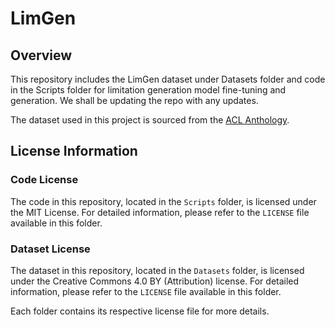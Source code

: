 # LimGen

## Overview
This repository includes the LimGen dataset under Datasets folder and code in the Scripts folder for limitation generation model fine-tuning and generation.
We shall be updating the repo with any updates.

The dataset used in this project is sourced from the [ACL Anthology](https://aclanthology.org/).


## License Information

### Code License

The code in this repository, located in the `Scripts` folder, is licensed under the MIT License. For detailed information, please refer to the `LICENSE` file available in this folder.

### Dataset License

The dataset in this repository, located in the `Datasets` folder, is licensed under the Creative Commons 4.0 BY (Attribution) license. For detailed information, please refer to the `LICENSE` file available in this folder.

Each folder contains its respective license file for more details.
